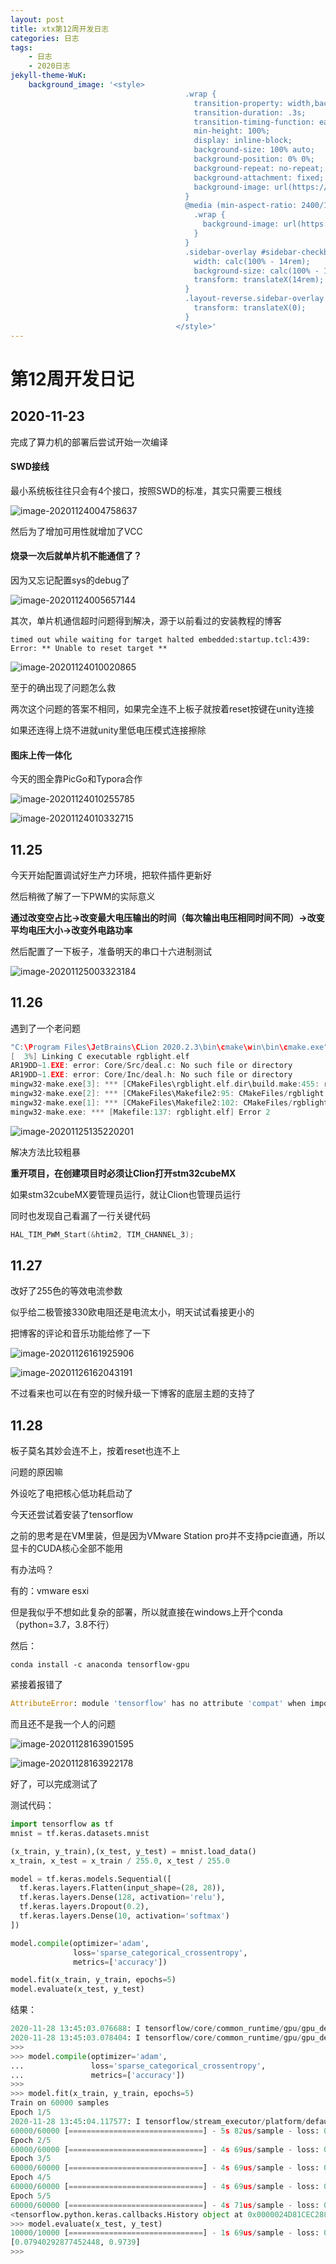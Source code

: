 ```yaml
---
layout: post
title: xtx第12周开发日志
categories: 日志
tags: 
    - 日志 
    - 2020日志
jekyll-theme-WuK:
    background_image: '<style>
                                       .wrap {
                                         transition-property: width,background-size,transform;
                                         transition-duration: .3s;
                                         transition-timing-function: ease-in-out;
                                         min-height: 100%;
                                         display: inline-block;
                                         background-size: 100% auto;
                                         background-position: 0% 0%;
                                         background-repeat: no-repeat;
                                         background-attachment: fixed;
                                         background-image: url(https://Mizuno-Ai.wu-kan.cn/pixiv/74559485_p1.webp);
                                       }
                                       @media (min-aspect-ratio: 2400/1850) {
                                         .wrap {
                                           background-image: url(https://Mizuno-Ai.wu-kan.cn/pixiv/71932901_p0.webp);
                                         }
                                       }
                                       .sidebar-overlay #sidebar-checkbox:checked ~ .wrap {
                                         width: calc(100% - 14rem);
                                         background-size: calc(100% - 14rem) auto;
                                         transform: translateX(14rem);
                                       }
                                       .layout-reverse.sidebar-overlay #sidebar-checkbox:checked ~ .wrap {
                                         transform: translateX(0);
                                       }
                                     </style>'
---
```




# 第12周开发日记

## 2020-11-23

完成了算力机的部署后尝试开始一次编译

#### SWD接线

最小系统板往往只会有4个接口，按照SWD的标准，其实只需要三根线

![image-20201124004758637](https://raw.githubusercontent.com/xutongxin1/xutongxin1.github.io/master/asset/%E6%97%A5%E5%BF%97/2020image-20201124004758637.png)

然后为了增加可用性就增加了VCC

#### 烧录一次后就单片机不能通信了？

因为又忘记配置sys的debug了

![image-20201124005657144](https://raw.githubusercontent.com/xutongxin1/xutongxin1.github.io/master/asset/%E6%97%A5%E5%BF%97/2020image-20201124005657144.png)

其次，单片机通信超时问题得到解决，源于以前看过的安装教程的博客

```shell
timed out while waiting for target halted embedded:startup.tcl:439: Error: ** Unable to reset target **
```

![image-20201124010020865](https://raw.githubusercontent.com/xutongxin1/xutongxin1.github.io/master/asset/%E6%97%A5%E5%BF%97/2020image-20201124010020865.png)

至于的确出现了问题怎么救

两次这个问题的答案不相同，如果完全连不上板子就按着reset按键在unity连接

如果还连得上烧不进就unity里低电压模式连接擦除

#### 图床上传一体化

今天的图全靠PicGo和Typora合作

![image-20201124010255785](https://raw.githubusercontent.com/xutongxin1/xutongxin1.github.io/master/asset/%E6%97%A5%E5%BF%97/2020image-20201124010255785.png)

![image-20201124010332715](https://raw.githubusercontent.com/xutongxin1/xutongxin1.github.io/master/asset/%E6%97%A5%E5%BF%97/2020image-20201124010332715.png)

## 11.25

今天开始配置调试好生产力环境，把软件插件更新好

然后稍微了解了一下PWM的实际意义

**通过改变空占比->改变最大电压输出的时间（每次输出电压相同时间不同）->改变平均电压大小->改变外电路功率**

然后配置了一下板子，准备明天的串口十六进制测试

![image-20201125003323184](https://raw.githubusercontent.com/xutongxin1/xutongxin1.github.io/master/asset/%E6%97%A5%E5%BF%97/2020image-20201125003323184.png)

## 11.26

遇到了一个老问题

```c
"C:\Program Files\JetBrains\CLion 2020.2.3\bin\cmake\win\bin\cmake.exe" --build D:\stm\rgblight\cmake-build-debug --target rgblight.elf -- -j 12
[  3%] Linking C executable rgblight.elf
AR19DD~1.EXE: error: Core/Src/deal.c: No such file or directory
AR19DD~1.EXE: error: Core/Inc/deal.h: No such file or directory
mingw32-make.exe[3]: *** [CMakeFiles\rgblight.elf.dir\build.make:455: rgblight.elf] Error 1
mingw32-make.exe[2]: *** [CMakeFiles\Makefile2:95: CMakeFiles/rgblight.elf.dir/all] Error 2
mingw32-make.exe[1]: *** [CMakeFiles\Makefile2:102: CMakeFiles/rgblight.elf.dir/rule] Error 2
mingw32-make.exe: *** [Makefile:137: rgblight.elf] Error 2
```

![image-20201125135220201](https://raw.githubusercontent.com/xutongxin1/xutongxin1.github.io/master/asset/%E6%97%A5%E5%BF%97image-20201125135220201.png)



解决方法比较粗暴

**重开项目，在创建项目时必须让Clion打开stm32cubeMX**

如果stm32cubeMX要管理员运行，就让Clion也管理员运行



同时也发现自己看漏了一行关键代码

```c
HAL_TIM_PWM_Start(&htim2, TIM_CHANNEL_3);
```

 



## 11.27

改好了255色的等效电流参数

似乎给二极管接330欧电阻还是电流太小，明天试试看接更小的



把博客的评论和音乐功能给修了一下

![image-20201126161925906](https://raw.githubusercontent.com/xutongxin1/xutongxin1.github.io/master/asset/%E6%97%A5%E5%BF%97image-20201126161925906.png)

![image-20201126162043191](https://raw.githubusercontent.com/xutongxin1/xutongxin1.github.io/master/asset/%E6%97%A5%E5%BF%97image-20201126162043191.png)

不过看来也可以在有空的时候升级一下博客的底层主题的支持了



## 11.28

板子莫名其妙会连不上，按着reset也连不上

问题的原因嘛

外设吃了电把核心低功耗启动了



今天还尝试着安装了tensorflow

之前的思考是在VM里装，但是因为VMware Station pro并不支持pcie直通，所以显卡的CUDA核心全部不能用

有办法吗？

有的：vmware esxi

但是我似乎不想如此复杂的部署，所以就直接在windows上开个conda（python=3.7，3.8不行）

然后：

```shell
conda install -c anaconda tensorflow-gpu
```

紧接着报错了

```python
AttributeError: module 'tensorflow' has no attribute 'compat' when importing tensorflow
```

而且还不是我一个人的问题

![image-20201128163901595](https://raw.githubusercontent.com/xutongxin1/xutongxin1.github.io/master/asset/%E6%97%A5%E5%BF%97image-20201128163901595.png)

![image-20201128163922178](https://raw.githubusercontent.com/xutongxin1/xutongxin1.github.io/master/asset/%E6%97%A5%E5%BF%97image-20201128163922178.png)

好了，可以完成测试了

测试代码：

```python
import tensorflow as tf
mnist = tf.keras.datasets.mnist

(x_train, y_train),(x_test, y_test) = mnist.load_data()
x_train, x_test = x_train / 255.0, x_test / 255.0

model = tf.keras.models.Sequential([
  tf.keras.layers.Flatten(input_shape=(28, 28)),
  tf.keras.layers.Dense(128, activation='relu'),
  tf.keras.layers.Dropout(0.2),
  tf.keras.layers.Dense(10, activation='softmax')
])

model.compile(optimizer='adam',
              loss='sparse_categorical_crossentropy',
              metrics=['accuracy'])

model.fit(x_train, y_train, epochs=5)
model.evaluate(x_test, y_test)
```

结果：

```python
2020-11-28 13:45:03.076688: I tensorflow/core/common_runtime/gpu/gpu_device.cc:1241] Created TensorFlow device (/job:localhost/replica:0/task:0/device:GPU:0 with 2578 MB memory) -> physical GPU (device: 0, name: P106-090, pci bus id: 0000:04:00.0, compute capability: 6.1)
2020-11-28 13:45:03.078404: I tensorflow/core/common_runtime/gpu/gpu_device.cc:1241] Created TensorFlow device (/job:localhost/replica:0/task:0/device:GPU:1 with 1367 MB memory) -> physical GPU (device: 1, name: GeForce GTX 750 Ti, pci bus id: 0000:03:00.0, compute capability: 5.0)
>>>
>>> model.compile(optimizer='adam',
...               loss='sparse_categorical_crossentropy',
...               metrics=['accuracy'])
>>>
>>> model.fit(x_train, y_train, epochs=5)
Train on 60000 samples
Epoch 1/5
2020-11-28 13:45:04.117577: I tensorflow/stream_executor/platform/default/dso_loader.cc:44] Successfully opened dynamic library cublas64_10.dll
60000/60000 [==============================] - 5s 82us/sample - loss: 0.2971 - accuracy: 0.9138
Epoch 2/5
60000/60000 [==============================] - 4s 69us/sample - loss: 0.1427 - accuracy: 0.9581
Epoch 3/5
60000/60000 [==============================] - 4s 69us/sample - loss: 0.1076 - accuracy: 0.9676
Epoch 4/5
60000/60000 [==============================] - 4s 69us/sample - loss: 0.0897 - accuracy: 0.9721
Epoch 5/5
60000/60000 [==============================] - 4s 71us/sample - loss: 0.0746 - accuracy: 0.9764
<tensorflow.python.keras.callbacks.History object at 0x0000024D81CEC288>
>>> model.evaluate(x_test, y_test)
10000/10000 [==============================] - 1s 69us/sample - loss: 0.0794 - accuracy: 0.9739
[0.07940292877452448, 0.9739]
>>>
```

